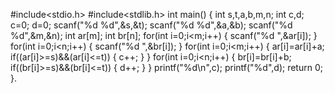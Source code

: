 #include<stdio.h>
#include<stdlib.h>
int main()
{
    int s,t,a,b,m,n;
    int c,d;
    c=0;
    d=0;
    scanf("%d  %d",&s,&t);
    scanf("%d  %d",&a,&b);
    scanf("%d  %d",&m,&n);
    int ar[m];
    int br[n];
    for(int i=0;i<m;i++)
    {
        scanf("%d  ",&ar[i]);
    }
    for(int i=0;i<n;i++)
    {
        scanf("%d  ",&br[i]);
    }
    for(int i=0;i<m;i++)
    {
        ar[i]=ar[i]+a;
        if((ar[i]>=s)&&(ar[i]<=t))
        {
            c++;
        }
    }
    for(int i=0;i<n;i++)
    {
        br[i]=br[i]+b;
        if((br[i]>=s)&&(br[i]<=t))
        {
            d++;
        }
    }
    printf("%d\n",c);
    printf("%d",d);
    return 0;
}.
